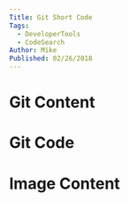 ```yaml
---
Title: Git Short Code
Tags: 
  - DeveloperTools 
  - CodeSearch 
Author: Mike
Published: 02/26/2018
---
```


# Git Content 
<?! Git "TheFreezeTeam" "TheFreezeTeamBlog" "Readme.md" /?>

# Git Code 

<?! Git "mikeyoshino" "MpStream" "Source/MpStream/Services/TvShowService.cs" "TvShow Service" /?>




# Image Content
<?! Git "mikeyoshino" "Design-Pattern" "Strategy-Pattern.md" /?>


